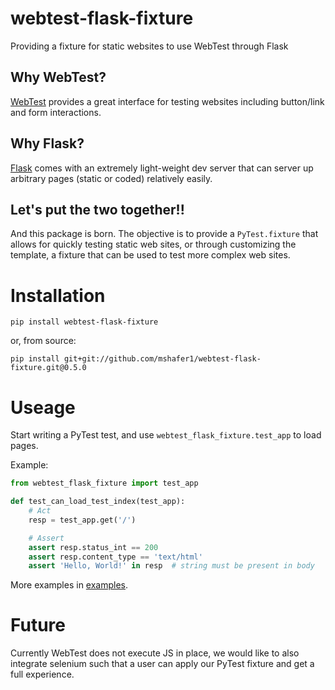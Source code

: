 # webtest-flask-fixture
Providing a fixture for static websites to use WebTest through Flask

## Why WebTest?
[WebTest](https://pypi.org/project/WebTest/) provides a great interface for testing websites including button/link and form interactions.

## Why Flask?
[Flask](https://pypi.org/project/Flask/) comes with an extremely light-weight dev server that can server up arbitrary pages (static or coded) relatively easily.

## Let's put the two together!!
And this package is born. The objective is to provide a `PyTest.fixture` that allows for quickly testing static web sites, or through customizing the template, a fixture that can be used to test more complex web sites.


# Installation

`pip install webtest-flask-fixture`

or, from source:

`pip install git+git://github.com/mshafer1/webtest-flask-fixture.git@0.5.0`


# Useage

Start writing a PyTest test, and use `webtest_flask_fixture.test_app` to load pages.

Example:

```python
from webtest_flask_fixture import test_app

def test_can_load_test_index(test_app):
    # Act
    resp = test_app.get('/')

    # Assert
    assert resp.status_int == 200
    assert resp.content_type == 'text/html'
    assert 'Hello, World!' in resp  # string must be present in body
```

More examples in [examples](webtest_flask_fixture/examples).

# Future
Currently WebTest does not execute JS in place, we would like to also integrate selenium such that a user can apply our PyTest fixture and get a full experience.
